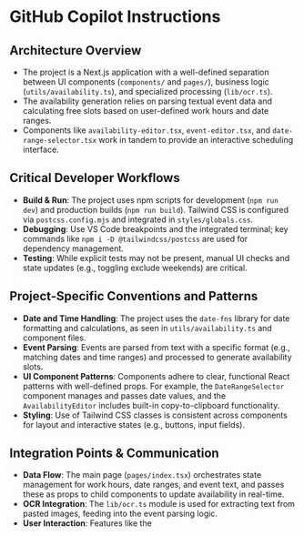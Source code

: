 # GitHub Copilot Instructions

## Architecture Overview

- The project is a Next.js application with a well-defined separation between UI components (`components/` and `pages/`), business logic (`utils/availability.ts`), and specialized processing (`lib/ocr.ts`).
- The availability generation relies on parsing textual event data and calculating free slots based on user-defined work hours and date ranges.
- Components like `availability-editor.tsx`, `event-editor.tsx`, and `date-range-selector.tsx` work in tandem to provide an interactive scheduling interface.

## Critical Developer Workflows

- **Build & Run**: The project uses npm scripts for development (`npm run dev`) and production builds (`npm run build`). Tailwind CSS is configured via `postcss.config.mjs` and integrated in `styles/globals.css`.
- **Debugging**: Use VS Code breakpoints and the integrated terminal; key commands like `npm i -D @tailwindcss/postcss` are used for dependency management.
- **Testing**: While explicit tests may not be present, manual UI checks and state updates (e.g., toggling exclude weekends) are critical.

## Project-Specific Conventions and Patterns

- **Date and Time Handling**: The project uses the `date-fns` library for date formatting and calculations, as seen in `utils/availability.ts` and component files.
- **Event Parsing**: Events are parsed from text with a specific format (e.g., matching dates and time ranges) and processed to generate availability slots.
- **UI Component Patterns**: Components adhere to clear, functional React patterns with well-defined props. For example, the `DateRangeSelector` component manages and passes date values, and the `AvailabilityEditor` includes built-in copy-to-clipboard functionality.
- **Styling**: Use of Tailwind CSS classes is consistent across components for layout and interactive states (e.g., buttons, input fields).

## Integration Points & Communication

- **Data Flow**: The main page (`pages/index.tsx`) orchestrates state management for work hours, date ranges, and event text, and passes these as props to child components to update availability in real-time.
- **OCR Integration**: The `lib/ocr.ts` module is used for extracting text from pasted images, feeding into the event parsing logic.
- **User Interaction**: Features like the 
